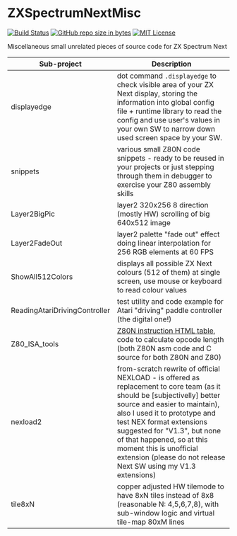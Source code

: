 # ZXSpectrumNextMisc
[![Build Status](https://api.cirrus-ci.com/github/ped7g/ZXSpectrumNextMisc.svg)](https://cirrus-ci.com/github/ped7g/ZXSpectrumNextMisc/master)
[![GitHub repo size in bytes](https://img.shields.io/github/repo-size/ped7g/ZXSpectrumNextMisc.svg)](https://github.com/ped7g/ZXSpectrumNextMisc/)
[![MIT License](https://img.shields.io/github/license/ped7g/ZXSpectrumNextMisc.svg)](https://github.com/ped7g/ZXSpectrumNextMisc/blob/master/LICENSE)

Miscellaneous small unrelated pieces of source code for ZX Spectrum Next

Sub-project | Description
----------- | -----------
displayedge | dot command `.displayedge` to check visible area of your ZX Next display, storing the information into global config file + runtime library to read the config and use user's values in your own SW to narrow down used screen space by your SW.
snippets | various small Z80N code snippets - ready to be reused in your projects or just stepping through them in debugger to exercise your Z80 assembly skills
Layer2BigPic | layer2 320x256 8 direction (mostly HW) scrolling of big 640x512 image
Layer2FadeOut | layer2 palette "fade out" effect doing linear interpolation for 256 RGB elements at 60 FPS
ShowAll512Colors | displays all possible ZX Next colours (512 of them) at single screen, use mouse or keyboard to read colour values
ReadingAtariDrivingController | test utility and code example for Atari "driving" paddle controller (the digital one!)
Z80_ISA_tools | [Z80N instruction HTML table](http://ped.7gods.org/Z80N_table_ClrHome.html), code to calculate opcode length (both Z80N asm code and C source for both Z80N and Z80)
nexload2 | from-scratch rewrite of official NEXLOAD - is offered as replacement to core team (as it should be [subjectivelly] better source and easier to maintain), also I used it to prototype and test NEX format extensions suggested for "V1.3", but none of that happened, so at this moment this is unofficial extension (please do not release Next SW using my V1.3 extensions)
tile8xN | copper adjusted HW tilemode to have 8xN tiles instead of 8x8 (reasonable N: 4,5,6,7,8), with sub-window logic and virtual tile-map 80xM lines
